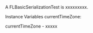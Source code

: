 A FLBasicSerializationTest is xxxxxxxxx.Instance Variables	currentTimeZone:		<Object>currentTimeZone	- xxxxx